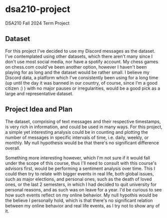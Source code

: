 # dsa210-project
DSA210 Fall 2024 Term Project

## Dataset
For this project I've decided to use my Discord messages as the dataset. I've contemplated using other datasets, which there aren't many since I don't use most social media, nor have a spotify account. My chess games on chess.com could've been another option, however I haven't been playing for as long and the dataset would be rather small. I believe my Discord data, a platform which I've consistently been using for a long time (up until the day it was banned in our country, of course, since I'm a good citizen :) ) with no major pauses or irregularities, would be a good pick as a large and representative dataset.

## Project Idea and Plan
The dataset, comprising of text messages and their respective timestamps, is very rich in information, and could be used in many ways. For this project, a simple yet interesting analysis could be in counting and plotting the number of messages in specific intervals of time, i.e. daily, weekly, or monthly. My null hypothesis would be that there's no significant difference overall.

Something more interesting however, which I'm not sure if it would fall under the scope of this course, thus I'll need to consult with this course's advisors first, would be performing a sentiment analysis over time. This I could then try to relate with bigger events in real life, both global issues, such as major elections, and personal ones, such as the death of loved ones, or the last 2 semesters, in which I had decided to quit university for personal reasons, and as such was on leave for a year. I'd be curious to see how such events reflect on my online behavior. My null hypothis would be the believe I personally hold, which is that there's no significant relation between my online behavior and real life events, as I try not to show any of it.
